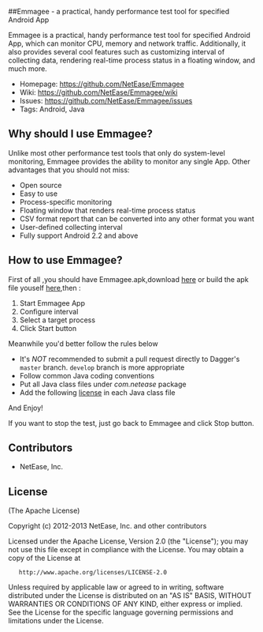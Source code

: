 ##Emmagee - a practical, handy performance test tool for specified Android App

Emmagee is a practical, handy performance test tool for specified Android App, which can monitor CPU, memory and 
network traffic. Additionally, it also provides several cool features such as customizing interval of collecting data,
rendering real-time process status in a floating window, and much more.

 * Homepage: https://github.com/NetEase/Emmagee
 * Wiki: https://github.com/NetEase/Emmagee/wiki
 * Issues: https://github.com/NetEase/Emmagee/issues
 * Tags: Android, Java 


## Why should I use Emmagee?

Unlike most other performance test tools that only do system-level monitoring, Emmagee provides the ability to monitor any single App. Other advantages that
you should not miss:
* Open source
* Easy to use
* Process-specific monitoring
* Floating window that renders real-time process status
* CSV format report that can be converted into any other format you want
* User-defined collecting interval
* Fully support Android 2.2 and above

## How to use Emmagee?

First of all ,you should have Emmagee.apk,download [here](http://code.google.com/p/emmagee/downloads/list) or 
build the apk file youself [here](https://github.com/NetEase/Emmagee/wiki/How-to-build-emmage.apk%3F),then :

1. Start Emmagee App
2. Configure interval
3. Select a target process 
4. Click Start button

Meanwhile you'd better follow the rules below

* It's *NOT* recommended to submit a pull request directly to Dagger's `master` branch. `develop` branch is more appropriate
* Follow common Java coding conventions
* Put all Java class files under *com.netease* package
* Add the following [license](#license) in each Java class file

And Enjoy!

If you want to stop the test, just go back to Emmagee and click Stop button.

## Contributors
* NetEase, Inc.

## License
(The Apache License)

Copyright (c) 2012-2013 NetEase, Inc. and other contributors

   Licensed under the Apache License, Version 2.0 (the "License");
   you may not use this file except in compliance with the License.
   You may obtain a copy of the License at

       http://www.apache.org/licenses/LICENSE-2.0

   Unless required by applicable law or agreed to in writing, software
   distributed under the License is distributed on an "AS IS" BASIS,
   WITHOUT WARRANTIES OR CONDITIONS OF ANY KIND, either express or implied.
   See the License for the specific language governing permissions and
   limitations under the License.
